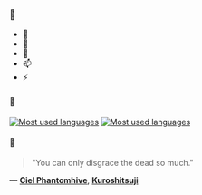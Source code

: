 ### 👋

- 🔭
- 🌱
- 💬
- 📫
- ⚡

#### 🧏

[![Most used languages](https://github-readme-stats-aynah.vercel.app/api/top-langs/?username=aynh&theme=solarized-dark&langs_count=6&layout=compact&hide_title=true)](https://github.com/anuraghazra/github-readme-stats#gh-dark-mode-only)
[![Most used languages](https://github-readme-stats-aynah.vercel.app/api/top-langs/?username=aynh&theme=solarized-light&langs_count=6&layout=compact&hide_title=true)](https://github.com/anuraghazra/github-readme-stats#gh-light-mode-only)

#### 💬

> "You can only disgrace the dead so much."

&mdash; [**Ciel Phantomhive**](https://myanimelist.net/character.php?q=Ciel%20Phantomhive&cat=character), [**Kuroshitsuji**](https://myanimelist.net/search/all?q=Kuroshitsuji&cat=all)
